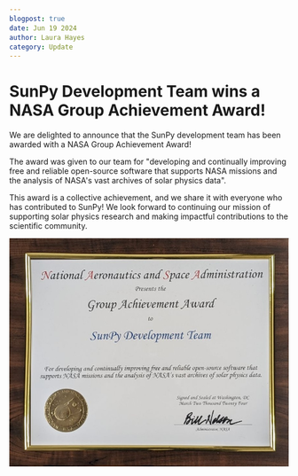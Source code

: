 ```yaml
---
blogpost: true
date: Jun 19 2024
author: Laura Hayes
category: Update
---
```


# SunPy Development Team wins a NASA Group Achievement Award!

We are delighted to announce that the SunPy development team has been awarded with a NASA Group Achievement Award!

The award was given to our team for "developing and continually improving free and reliable open-source software that supports NASA missions and the analysis of NASA's vast archives of solar physics data".

This award is a collective achievement, and we share it with everyone who has contributed to SunPy!
We look forward to continuing our mission of supporting solar physics research and making impactful contributions to the scientific community.

![SunPy Award](./sunpy_award.jpg)
